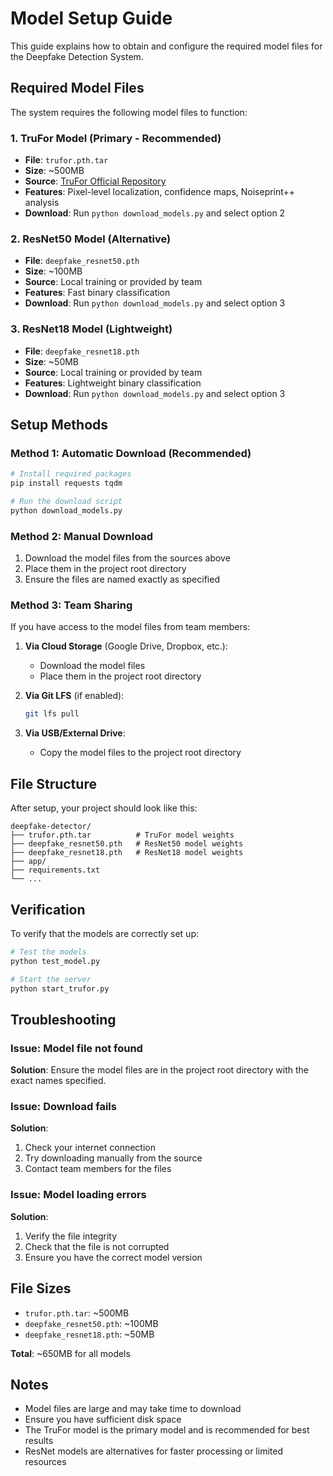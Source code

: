 # Model Setup Guide

This guide explains how to obtain and configure the required model files for the Deepfake Detection System.

## Required Model Files

The system requires the following model files to function:

### 1. TruFor Model (Primary - Recommended)
- **File**: `trufor.pth.tar`
- **Size**: ~500MB
- **Source**: [TruFor Official Repository](https://github.com/grip-unina/TruFor)
- **Features**: Pixel-level localization, confidence maps, Noiseprint++ analysis
- **Download**: Run `python download_models.py` and select option 2

### 2. ResNet50 Model (Alternative)
- **File**: `deepfake_resnet50.pth`
- **Size**: ~100MB
- **Source**: Local training or provided by team
- **Features**: Fast binary classification
- **Download**: Run `python download_models.py` and select option 3

### 3. ResNet18 Model (Lightweight)
- **File**: `deepfake_resnet18.pth`
- **Size**: ~50MB
- **Source**: Local training or provided by team
- **Features**: Lightweight binary classification
- **Download**: Run `python download_models.py` and select option 3

## Setup Methods

### Method 1: Automatic Download (Recommended)
```bash
# Install required packages
pip install requests tqdm

# Run the download script
python download_models.py
```

### Method 2: Manual Download
1. Download the model files from the sources above
2. Place them in the project root directory
3. Ensure the files are named exactly as specified

### Method 3: Team Sharing
If you have access to the model files from team members:

1. **Via Cloud Storage** (Google Drive, Dropbox, etc.):
   - Download the model files
   - Place them in the project root directory

2. **Via Git LFS** (if enabled):
   ```bash
   git lfs pull
   ```

3. **Via USB/External Drive**:
   - Copy the model files to the project root directory

## File Structure
After setup, your project should look like this:
```
deepfake-detector/
├── trufor.pth.tar          # TruFor model weights
├── deepfake_resnet50.pth   # ResNet50 model weights
├── deepfake_resnet18.pth   # ResNet18 model weights
├── app/
├── requirements.txt
└── ...
```

## Verification
To verify that the models are correctly set up:

```bash
# Test the models
python test_model.py

# Start the server
python start_trufor.py
```

## Troubleshooting

### Issue: Model file not found
**Solution**: Ensure the model files are in the project root directory with the exact names specified.

### Issue: Download fails
**Solution**: 
1. Check your internet connection
2. Try downloading manually from the source
3. Contact team members for the files

### Issue: Model loading errors
**Solution**:
1. Verify the file integrity
2. Check that the file is not corrupted
3. Ensure you have the correct model version

## File Sizes
- `trufor.pth.tar`: ~500MB
- `deepfake_resnet50.pth`: ~100MB
- `deepfake_resnet18.pth`: ~50MB

**Total**: ~650MB for all models

## Notes
- Model files are large and may take time to download
- Ensure you have sufficient disk space
- The TruFor model is the primary model and is recommended for best results
- ResNet models are alternatives for faster processing or limited resources
